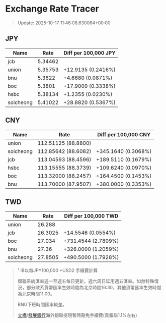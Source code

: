 # Exchange Rate Tracer

> Update: 2025-10-17 11:46:08.630064+00:00

## JPY

| Name      |    Rate | Diff per 100,000 JPY   |
|-----------|---------|------------------------|
| jcb       | 5.34462 |                        |
| union     | 5.35753 | +12.9135 (0.2416%)     |
| bnu       | 5.3622  | +4.6680 (0.0871%)      |
| boc       | 5.3801  | +17.9000 (0.3338%)     |
| hsbc      | 5.38134 | +1.2355 (0.0230%)      |
| soicheong | 5.41022 | +28.8820 (0.5367%)     |

## CNY

| Name      | Rate                | Diff per 100,000 CNY   |
|-----------|---------------------|------------------------|
| union     | 112.51125	(88.8800) |                        |
| soicheong | 112.85642	(88.6082) | +345.1640 (0.3068%)    |
| jcb       | 113.04593	(88.4596) | +189.5110 (0.1679%)    |
| hsbc      | 113.15555	(88.3739) | +109.6240 (0.0970%)    |
| boc       | 113.32000	(88.2457) | +164.4500 (0.1453%)    |
| bnu       | 113.70000	(87.9507) | +380.0000 (0.3353%)    |

## TWD

| Name      |    Rate | Diff per 100,000 TWD   |
|-----------|---------|------------------------|
| union     | 26.288  |                        |
| jcb       | 26.3025 | +14.5546 (0.0554%)     |
| boc       | 27.034  | +731.4544 (2.7809%)    |
| bnu       | 27.36   | +326.0000 (1.2059%)    |
| soicheong | 27.8505 | +490.5000 (1.7928%)    |


> ¹ IB以每JPY100,000 +USD2 手續費計算
>
> 銀聯系統匯率週一至週五每日更新，週六周日延用週五匯率。如無特殊情況，部分歐系貨幣匯率生效時間為北京時間16:30，其他貨幣匯率生效時間為北京時間11:00。
>
> BNU下班時間匯率較差。
>
> [立橋](https://www.wlbank.com.mo/uploads/ueditor/file/20181211/1544536513900230.pdf)/[發展銀行](https://www.mdb.com.mo/Service_Charges_20230728.pdf)海外銀聯提現暫時豁免手續費(貴銀聯1.1%左右)

